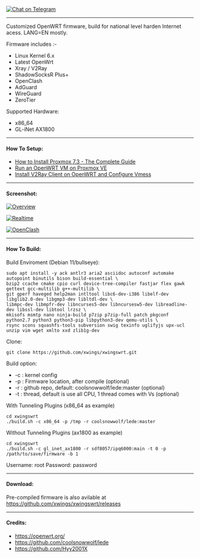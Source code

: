 [![Chat on Telegram](https://img.shields.io/badge/Chat%20on-Telegram-brightgreen.svg)](https://t.me/+xeozJ_-PolZiYmQ1k)

---

Customized OpenWRT firmware, build for national level harden Internet acess. LANG=EN mostly.

Firmware includes :-
- Linux Kernel 6.x
- Latest OpenWrt
- Xray / V2Ray
- ShadowSocksR Plus+
- OpenClash
- AdGuard
- WireGuard
- ZeroTier

Supported Hardware:
- x86_64
- GL-iNet AX1800

---

#### How To Setup:

- [How to Install Proxmox 7.3 - The Complete Guide](https://www.youtube.com/watch?v=6NfZ1R6jrXQ)
- [Run an OpenWRT VM on Proxmox VE](https://www.youtube.com/watch?v=_fh7tnQW034)
- [Install V2Ray Client on OpenWRT and Configure Vmess](https://www.youtube.com/watch?v=o7PC57_2734)

---

#### Screenshot:

[![Overview](https://github.com/xwings/xwingswrt/raw/master/screenshot/overview.png)](https://github.com/xwings/xwingswrt/raw/master/screenshot/overview.png)

[![Realtime](https://github.com/xwings/xwingswrt/raw/master/screenshot/realtime.png)](https://github.com/xwings/xwingswrt/raw/master/screenshot/realtime.png)

[![OpenClash](https://github.com/xwings/xwingswrt/raw/master/screenshot/openclash.png)](https://github.com/xwings/xwingswrt/raw/master/screenshot/openclash.png)

---

#### How To Build:

Build Enviroment (Debian 11/bullseye):
```
sudo apt install -y ack antlr3 aria2 asciidoc autoconf automake autopoint binutils bison build-essential \
bzip2 ccache cmake cpio curl device-tree-compiler fastjar flex gawk gettext gcc-multilib g++-multilib \
git gperf haveged help2man intltool libc6-dev-i386 libelf-dev libglib2.0-dev libgmp3-dev libltdl-dev \
libmpc-dev libmpfr-dev libncurses5-dev libncursesw5-dev libreadline-dev libssl-dev libtool lrzsz \
mkisofs msmtp nano ninja-build p7zip p7zip-full patch pkgconf python2.7 python3 python3-pip libpython3-dev qemu-utils \
rsync scons squashfs-tools subversion swig texinfo uglifyjs upx-ucl unzip vim wget xmlto xxd zlib1g-dev
```

Clone:
```
git clone https://github.com/xwings/xwingswrt.git
```

Build option:
- -c : kernel config
- -p : Firmware location, after compile (optional)
- -r : github repo, default: coolsnowwolf/lede:master (optional)
- -t : thread, default is use all CPU, 1 thread comes with Vs (optional)

With Tunneling Plugins (x86_64 as example)
```
cd xwingswrt
./build.sh -c x86_64 -p /tmp -r coolsnowwolf/lede:master
```

Without Tunneling Plugins (ax1800 as example)
```
cd xwingswrt
./build.sh -c gl_inet_ax1800 -r sdf8057/ipq6000:main -t 0 -p /path/to/save/firmware -b 1
```

Username: root
Password: password

---
#### Download:

Pre-compiled firmware is also avilable at https://github.com/xwings/xwingswrt/releases

---

#### Credits:
- https://openwrt.org/
- https://github.com/coolsnowwolf/lede
- https://github.com/Hyy2001X
